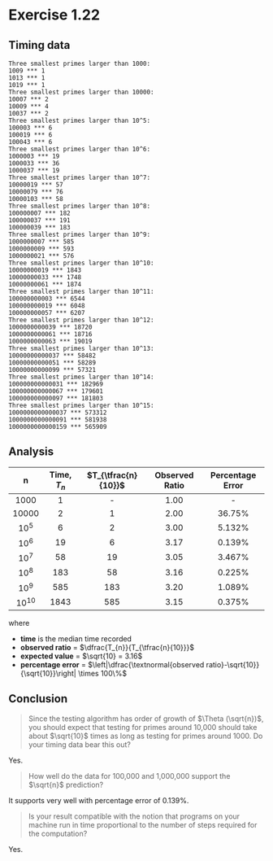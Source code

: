 # Exercise 1.22

## Timing data

```
Three smallest primes larger than 1000:
1009 *** 1
1013 *** 1
1019 *** 1
Three smallest primes larger than 10000:
10007 *** 2
10009 *** 4
10037 *** 2
Three smallest primes larger than 10^5:
100003 *** 6
100019 *** 6
100043 *** 6
Three smallest primes larger than 10^6:
1000003 *** 19
1000033 *** 36
1000037 *** 19
Three smallest primes larger than 10^7:
10000019 *** 57
10000079 *** 76
10000103 *** 58
Three smallest primes larger than 10^8:
100000007 *** 182
100000037 *** 191
100000039 *** 183
Three smallest primes larger than 10^9:
1000000007 *** 585
1000000009 *** 593
1000000021 *** 576
Three smallest primes larger than 10^10:
10000000019 *** 1843
10000000033 *** 1748
10000000061 *** 1874
Three smallest primes larger than 10^11:
100000000003 *** 6544
100000000019 *** 6048
100000000057 *** 6207
Three smallest primes larger than 10^12:
1000000000039 *** 18720
1000000000061 *** 18716
1000000000063 *** 19019
Three smallest primes larger than 10^13:
10000000000037 *** 58482
10000000000051 *** 58289
10000000000099 *** 57321
Three smallest primes larger than 10^14:
100000000000031 *** 182969
100000000000067 *** 179601
100000000000097 *** 181803
Three smallest primes larger than 10^15:
1000000000000037 *** 573312
1000000000000091 *** 581938
1000000000000159 *** 565909
```

## Analysis

|     n     | Time, $T_{n}$ | $T_{\tfrac{n}{10}}$ | Observed Ratio | Percentage Error |
| :-------: | :-----------: | :-----------------: | :------------: | :--------------: |
|  $1000$   |       1       |          -          |      1.00      |        -         |
|  $10000$  |       2       |          1          |      2.00      |      36.75%      |
| $10^{5}$  |       6       |          2          |      3.00      |      5.132%      |
| $10^{6}$  |      19       |          6          |      3.17      |      0.139%      |
| $10^{7}$  |      58       |         19          |      3.05      |      3.467%      |
| $10^{8}$  |      183      |         58          |      3.16      |      0.225%      |
| $10^{9}$  |      585      |         183         |      3.20      |      1.089%      |
| $10^{10}$ |     1843      |         585         |      3.15      |      0.375%      |

where

- **time** is the median time recorded
- **observed ratio** = $\dfrac{T_{n}}{T_{\tfrac{n}{10}}}$
- **expected value** = $\sqrt{10} = 3.16$
- **percentage error** = $\left|\dfrac{\textnormal{observed ratio}-\sqrt{10}}{\sqrt{10}}\right| \times 100\%$

## Conclusion

> Since the testing algorithm has order of growth of $\Theta (\sqrt{n})$, you should expect that testing for primes around 10,000 should take about $\sqrt{10}$ times as long as testing for primes around 1000. Do your timing data bear this out?

Yes.

> How well do the data for 100,000 and 1,000,000 support the $\sqrt{n}$ prediction?

It supports very well with percentage error of 0.139%.

> Is your result compatible with the notion that programs on your machine run in time proportional to the number of steps required for the computation?

Yes.
